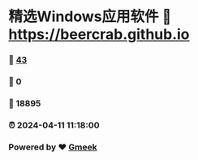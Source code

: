 # 精选Windows应用软件 :link: https://beercrab.github.io 
### :page_facing_up: [43](https://beercrab.github.io/tag.html) 
### :speech_balloon: 0 
### :hibiscus: 18895 
### :alarm_clock: 2024-04-11 11:18:00 
### Powered by :heart: [Gmeek](https://github.com/Meekdai/Gmeek)
